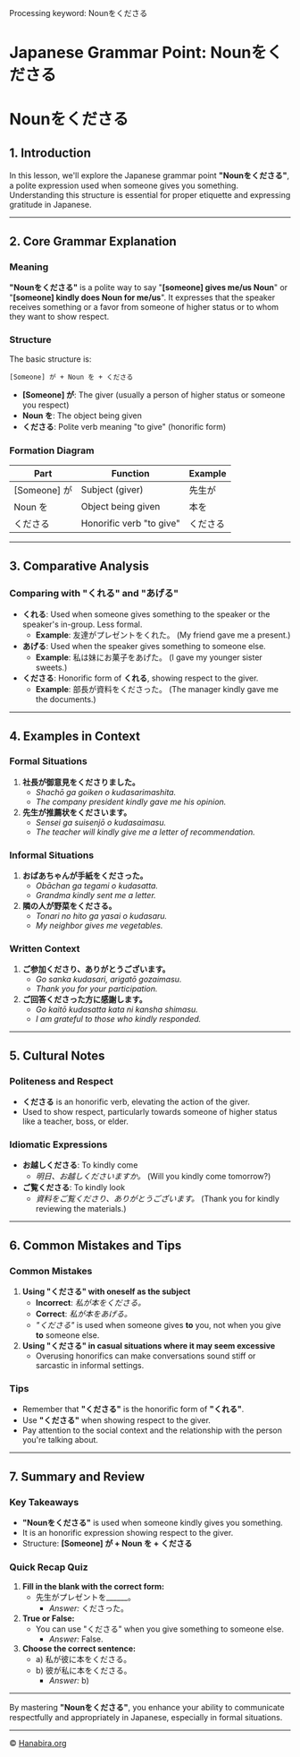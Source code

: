 Processing keyword: Nounをくださる
# Japanese Grammar Point: Nounをくださる
# Nounをくださる
## 1. Introduction
In this lesson, we'll explore the Japanese grammar point **"Nounをくださる"**, a polite expression used when someone gives you something. Understanding this structure is essential for proper etiquette and expressing gratitude in Japanese.

---
## 2. Core Grammar Explanation
### Meaning
**"Nounをくださる"** is a polite way to say "**[someone] gives me/us Noun**" or "**[someone] kindly does Noun for me/us**". It expresses that the speaker receives something or a favor from someone of higher status or to whom they want to show respect.
### Structure
The basic structure is:
```
[Someone] が + Noun を + くださる
```
- **[Someone] が**: The giver (usually a person of higher status or someone you respect)
- **Noun を**: The object being given
- **くださる**: Polite verb meaning "to give" (honorific form)
### Formation Diagram
| Part          | Function                       | Example        |
|---------------|--------------------------------|----------------|
| [Someone] が   | Subject (giver)                | 先生が         |
| Noun を       | Object being given             | 本を           |
| くださる       | Honorific verb "to give"       | くださる       |
---
## 3. Comparative Analysis
### Comparing with **"くれる"** and **"あげる"**
- **くれる**: Used when someone gives something to the speaker or the speaker's in-group. Less formal.
  - **Example**: 友達がプレゼントをくれた。 (My friend gave me a present.)
- **あげる**: Used when the speaker gives something to someone else.
  - **Example**: 私は妹にお菓子をあげた。 (I gave my younger sister sweets.)
- **くださる**: Honorific form of **くれる**, showing respect to the giver.
  - **Example**: 部長が資料をくださった。 (The manager kindly gave me the documents.)
---
## 4. Examples in Context
### Formal Situations
1. **社長が御意見をくださりました。**
   - *Shachō ga goiken o kudasarimashita.*
   - *The company president kindly gave me his opinion.*
2. **先生が推薦状をくださいます。**
   - *Sensei ga suisenjō o kudasaimasu.*
   - *The teacher will kindly give me a letter of recommendation.*
### Informal Situations
1. **おばあちゃんが手紙をくださった。**
   - *Obāchan ga tegami o kudasatta.*
   - *Grandma kindly sent me a letter.*
2. **隣の人が野菜をくださる。**
   - *Tonari no hito ga yasai o kudasaru.*
   - *My neighbor gives me vegetables.*
### Written Context
1. **ご参加くださり、ありがとうございます。**
   - *Go sanka kudasari, arigatō gozaimasu.*
   - *Thank you for your participation.*
2. **ご回答くださった方に感謝します。**
   - *Go kaitō kudasatta kata ni kansha shimasu.*
   - *I am grateful to those who kindly responded.*
---
## 5. Cultural Notes
### Politeness and Respect
- **くださる** is an honorific verb, elevating the action of the giver.
- Used to show respect, particularly towards someone of higher status like a teacher, boss, or elder.
### Idiomatic Expressions
- **お越しくださる**: To kindly come
  - *明日、お越しくださいますか。* (Will you kindly come tomorrow?)
- **ご覧くださる**: To kindly look
  - *資料をご覧くださり、ありがとうございます。* (Thank you for kindly reviewing the materials.)
---
## 6. Common Mistakes and Tips
### Common Mistakes
1. **Using "くださる" with oneself as the subject**
   - **Incorrect**: *私が本をくださる。*
   - **Correct**: *私が本をあげる。*
   - *"くださる"* is used when someone gives **to** you, not when you give **to** someone else.
2. **Using "くださる" in casual situations where it may seem excessive**
   - Overusing honorifics can make conversations sound stiff or sarcastic in informal settings.
### Tips
- Remember that **"くださる"** is the honorific form of **"くれる"**.
- Use **"くださる"** when showing respect to the giver.
- Pay attention to the social context and the relationship with the person you're talking about.
---
## 7. Summary and Review
### Key Takeaways
- **"Nounをくださる"** is used when someone kindly gives you something.
- It is an honorific expression showing respect to the giver.
- Structure: **[Someone] が + Noun を + くださる**
### Quick Recap Quiz
1. **Fill in the blank with the correct form:**
   - 先生がプレゼントを______。
     - *Answer:* くださった。
2. **True or False:**
   - You can use "くださる" when you give something to someone else.
     - *Answer:* False.
3. **Choose the correct sentence:**
   - a) 私が彼に本をくださる。
   - b) 彼が私に本をくださる。
     - *Answer:* b)
---
By mastering **"Nounをくださる"**, you enhance your ability to communicate respectfully and appropriately in Japanese, especially in formal situations.


---

© [Hanabira.org](https://hanabira.org)

